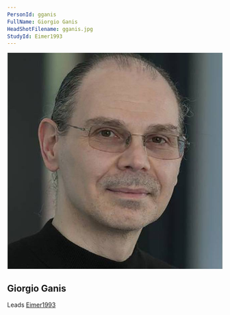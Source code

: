 ```yaml
---
PersonId: gganis
FullName: Giorgio Ganis
HeadShotFilename: gganis.jpg
StudyId: Eimer1993
---
```


![headshot of researcher](/assets/images/headshots/gganis.jpg "Giorgio Ganis")

## Giorgio Ganis

Leads [Eimer1993](/replications/Eimer1993)